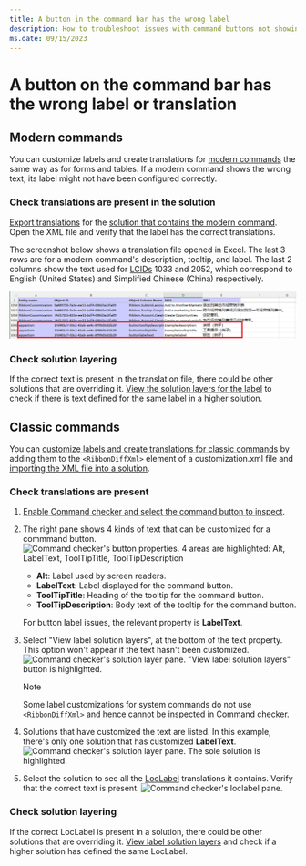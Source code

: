 ```yaml
---
title: A button in the command bar has the wrong label
description: How to troubleshoot issues with command buttons not showing the correct label text.
ms.date: 09/15/2023
---
```

# A button on the command bar has the wrong label or translation

## Modern commands

You can customize labels and create translations for [modern commands](/power-apps/maker/model-driven-apps/use-command-designer) the same way as for forms and tables. If a modern command shows the wrong text, its label might not have been configured correctly.

### Check translations are present in the solution

[Export translations](/power-apps/maker/model-driven-apps/translate-localizable-text) for the [solution that contains the modern command](/power-apps/maker/model-driven-apps/manage-commands-in-solutions). Open the XML file and verify that the label has the correct translations.

The screenshot below shows a translation file opened in Excel. The last 3 rows are for a modern command's description, tooltip, and label. The last 2 columns show the text used for [LCIDs](/power-platform/admin/language-collations#language-and-associated-collation-used-with-dataverse) 1033 and 2052, which correspond to English (United States) and Simplified Chinese (China) respectively.

![Translations XML file opened in Excel. The last 3 rows shows labels for a modern command in English and Chinese](media/ribbon-issues-button-wrong-label/modern-command-label-translations.png)

### Check solution layering

If the correct text is present in the translation file, there could be other solutions that are overriding it. [View the solution layers for the label](/power-apps/maker/data-platform/solution-layers#view-the-solution-layers-for-a-component) to check if there is text defined for the same label in a higher solution.

## Classic commands

You can [customize labels and create translations for classic commands](/power-apps/developer/model-driven-apps/use-localized-labels-ribbons) by adding them to the `<RibbonDiffXml>` element of a customization.xml file and [importing the XML file into a solution](/power-apps/developer/model-driven-apps/export-prepare-edit-import-ribbon).

### Check translations are present

1. [Enable Command checker and select the command button to inspect](ribbon-issues#use-commmand-checker).
1. The right pane shows 4 kinds of text that can be customized for a commmand button.
    ![Command checker's button properties. 4 areas are highlighted: Alt, LabelText, ToolTipTitle, ToolTipDescription](media/button-properties-with-labels.png)
    * **Alt**: Label used by screen readers.
    * **LabelText**: Label displayed for the command button.
    * **ToolTipTitle**: Heading of the tooltip for the command button.
    * **ToolTipDescription**: Body text of the tooltip for the command button.

    For button label issues, the relevant property is **LabelText**.

2. Select "View label solution layers", at the bottom of the text property. This option won't appear if the text hasn't been customized.
    ![Command checker's solution layer pane. "View label solution layers" button is highlighted.](media/view-solution-layers.png)
    > [!NOTE]
    > Some label customizations for system commands do not use `<RibbonDiffXml>` and hence cannot be inspected in Command checker.
3. Solutions that have customized the text are listed. In this example, there's only one solution that has customized **LabelText**.
    ![Command checker's solution layer pane. The sole solution is highlighted.](media/solution-layers.png)
4. Select the solution to see all the [LocLabel](/power-apps/developer/model-driven-apps/use-localized-labels-ribbons#using-localized-labels) translations it contains. Verify that the correct text is present.
    ![Command checker's loclabel pane.](media/translations-in-ribbondiff.png)

### Check solution layering

If the correct LocLabel is present in a solution, there could be other solutions that are overriding it. [View label solution layers](#check-translations-are-present) and check if a higher solution has defined the same LocLabel.